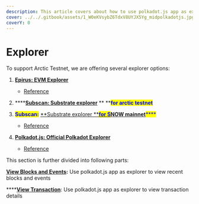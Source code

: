 ```yaml
---
description: This article covers about how to use polkadot.js app as explorer
cover: ../../.gitbook/assets/1_W0eKVsybZ6TdxV8UYJX5Yg_midpolkadotjs.jpg
coverY: 0
---
```


# Explorer



To support Arctic Testnet, we are offering several explorer options:

1. ****[**Epirus: EVM Explorer**](https://arctic.epirus.io)****
   * [Reference](https://docs.epirus.io)
2. ****[**Subscan: Substrate explorer**](https://arctic.subscan.io/) ** **<mark style="color:blue;">**for arctic testnet**</mark>
3. <mark style="color:blue;">**Subscan:**</mark> [**Substrate explorer **<mark style="color:blue;">**for S**</mark>**NOW mainnet**](https://snow.subscan.io/)<mark style="color:blue;">****</mark>
   * [Reference](https://medium.com/subscan)
4.  ****[**Polkadot.js: Official Polkadot Explorer**](https://polkadot.js.org/apps/?rpc=wss%3A%2F%2Farctic-rpc.icenetwork.io%3A9944#/explorer)****

    * [Reference](https://docs.icenetwork.io/polkadot.js-app/using-polkadot.js-app)



This section is further divided into following parts:

[**View Blocks and Events**](view-blocks-and-events.md)**:** Use polkadot.js app as explorer to view recent blocks and events

****[**View Transaction**](view-transactions.md): Use polkadot.js app as explorer to view transaction details
